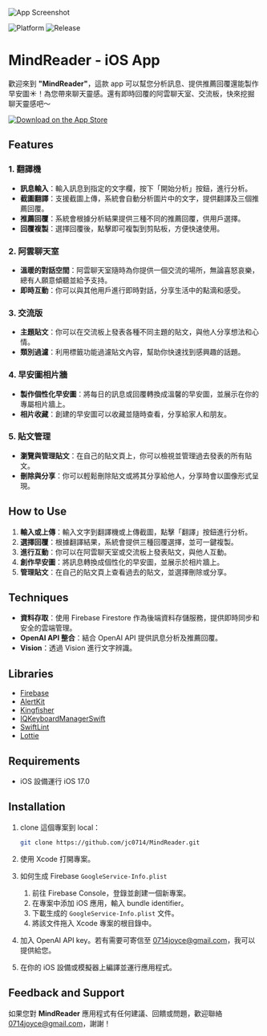 ![App Screenshot](https://drive.google.com/uc?export=view&id=1SoPOGJQWi3vQ0LaDWcVSxRw-viaz9A07)

![Platform](https://img.shields.io/badge/platform-iOS-lightgrey)
![Release](https://img.shields.io/badge/release-v1.1.2-brightgreen)

# MindReader - iOS App

歡迎來到 **"MindReader"**，這款 app 可以幫您分析訊息、提供推薦回覆還能製作早安圖☀️！為您帶來聊天靈感。還有即時回覆的阿雲聊天室、交流板，快來挖掘聊天靈感吧～

[![Download on the App Store](https://developer.apple.com/app-store/marketing/guidelines/images/badge-download-on-the-app-store.svg)](https://apps.apple.com/app/id6692625322)

## Features

### 1. **翻譯機**

- **訊息輸入**：輸入訊息到指定的文字欄，按下「開始分析」按鈕，進行分析。
- **截圖翻譯**：支援截圖上傳，系統會自動分析圖片中的文字，提供翻譯及三個推薦回覆。
- **推薦回覆**：系統會根據分析結果提供三種不同的推薦回覆，供用戶選擇。
- **回覆複製**：選擇回覆後，點擊即可複製到剪貼板，方便快速使用。

### 2. **阿雲聊天室**

- **溫暖的對話空間**：阿雲聊天室隨時為你提供一個交流的場所，無論喜怒哀樂，總有人願意傾聽並給予支持。
- **即時互動**：你可以與其他用戶進行即時對話，分享生活中的點滴和感受。

### 3. **交流版**

- **主題貼文**：你可以在交流板上發表各種不同主題的貼文，與他人分享想法和心情。
- **類別過濾**：利用標籤功能過濾貼文內容，幫助你快速找到感興趣的話題。

### 4. **早安圖相片牆**

- **製作個性化早安圖**：將每日的訊息或回覆轉換成溫馨的早安圖，並展示在你的專屬相片牆上。
- **相片收藏**：創建的早安圖可以收藏並隨時查看，分享給家人和朋友。

### 5. **貼文管理**

- **瀏覽與管理貼文**：在自己的貼文頁上，你可以檢視並管理過去發表的所有貼文。
- **刪除與分享**：你可以輕鬆刪除貼文或將其分享給他人，分享時會以圖像形式呈現。

## How to Use

1. **輸入或上傳**：輸入文字到翻譯機或上傳截圖，點擊「翻譯」按鈕進行分析。
2. **選擇回覆**：根據翻譯結果，系統會提供三種回覆選擇，並可一鍵複製。
3. **進行互動**：你可以在阿雲聊天室或交流板上發表貼文，與他人互動。
4. **創作早安圖**：將訊息轉換成個性化的早安圖，並展示於相片牆上。
5. **管理貼文**：在自己的貼文頁上查看過去的貼文，並選擇刪除或分享。

## Techniques

- **資料存取**：使用 Firebase Firestore 作為後端資料存儲服務，提供即時同步和安全的雲端管理。
- **OpenAI API 整合**：結合 OpenAI API 提供訊息分析及推薦回覆。
- **Vision**：透過 Vision 進行文字辨識。

## Libraries

- [Firebase](https://github.com/firebase/firebase-ios-sdk)
- [AlertKit](https://github.com/sparrowcode/AlertKit)
- [Kingfisher](https://github.com/onevcat/Kingfisher)
- [IQKeyboardManagerSwift](https://github.com/hackiftekhar/IQKeyboardManager)
- [SwiftLint](https://github.com/realm/SwiftLint)
- [Lottie](https://github.com/airbnb/lottie-ios)

## Requirements

- iOS 設備運行 iOS 17.0

## Installation

1. clone 這個專案到 local：
    
    ```bash
    git clone https://github.com/jc0714/MindReader.git
    ```
    
2. 使用 Xcode 打開專案。
3. 如何生成 Firebase `GoogleService-Info.plist`
    1. 前往 Firebase Console，登錄並創建一個新專案。
    2. 在專案中添加 iOS 應用，輸入 bundle identifier。
    3. 下載生成的 `GoogleService-Info.plist` 文件。
    4. 將該文件拖入 Xcode 專案的根目錄中。
4. 加入 OpenAI API key。若有需要可寄信至 [0714joyce@gmail.com](mailto:0714joyce@gmail.com)，我可以提供給您。
5. 在你的 iOS 設備或模擬器上編譯並運行應用程式。

## Feedback and Support

如果您對 **MindReader** 應用程式有任何建議、回饋或問題，歡迎聯絡 0714joyce@gmail.com，謝謝！
